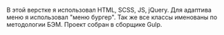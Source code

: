 В этой верстке я использовал HTML, SCSS, JS, jQuery.
Для адаптива меню я использовал "меню бургер".
Так же все классы именованы по методологии БЭМ.
Проект собран в сборщике Gulp.
